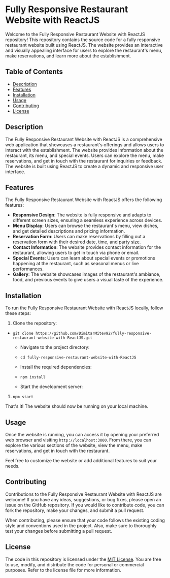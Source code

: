 Fully Responsive Restaurant Website with ReactJS
================================================

Welcome to the Fully Responsive Restaurant Website with ReactJS repository! This repository contains the source code for a fully responsive restaurant website built using ReactJS. The website provides an interactive and visually appealing interface for users to explore the restaurant's menu, make reservations, and learn more about the establishment.

Table of Contents
-----------------

-   [Description](https://chat.openai.com/#description)
-   [Features](https://chat.openai.com/#features)
-   [Installation](https://chat.openai.com/#installation)
-   [Usage](https://chat.openai.com/#usage)
-   [Contributing](https://chat.openai.com/#contributing)
-   [License](https://chat.openai.com/#license)

Description
-----------

The Fully Responsive Restaurant Website with ReactJS is a comprehensive web application that showcases a restaurant's offerings and allows users to interact with the establishment. The website provides information about the restaurant, its menu, and special events. Users can explore the menu, make reservations, and get in touch with the restaurant for inquiries or feedback. The website is built using ReactJS to create a dynamic and responsive user interface.

Features
--------

The Fully Responsive Restaurant Website with ReactJS offers the following features:

-   **Responsive Design**: The website is fully responsive and adapts to different screen sizes, ensuring a seamless experience across devices.
-   **Menu Display**: Users can browse the restaurant's menu, view dishes, and get detailed descriptions and pricing information.
-   **Reservation Form**: Users can make reservations by filling out a reservation form with their desired date, time, and party size.
-   **Contact Information**: The website provides contact information for the restaurant, allowing users to get in touch via phone or email.
-   **Special Events**: Users can learn about special events or promotions happening at the restaurant, such as seasonal menus or live performances.
-   **Gallery**: The website showcases images of the restaurant's ambiance, food, and previous events to give users a visual taste of the experience.

Installation
------------

To run the Fully Responsive Restaurant Website with ReactJS locally, follow these steps:

1.  Clone the repository:


-   `git clone https://github.com/DimitarMitev92/fully-responsive-restaurant-website-with-ReactJS.git`

    -   Navigate to the project directory:

    -   `cd fully-responsive-restaurant-website-with-ReactJS`

    -   Install the required dependencies:

    -   `npm install`

    -   Start the development server:

1.  `npm start`

That's it! The website should now be running on your local machine.

Usage
-----

Once the website is running, you can access it by opening your preferred web browser and visiting `http://localhost:3000`. From there, you can explore the various sections of the website, view the menu, make reservations, and get in touch with the restaurant.

Feel free to customize the website or add additional features to suit your needs.

Contributing
------------

Contributions to the Fully Responsive Restaurant Website with ReactJS are welcome! If you have any ideas, suggestions, or bug fixes, please open an issue on the GitHub repository. If you would like to contribute code, you can fork the repository, make your changes, and submit a pull request.

When contributing, please ensure that your code follows the existing coding style and conventions used in the project. Also, make sure to thoroughly test your changes before submitting a pull request.

License
-------

The code in this repository is licensed under the [MIT License](https://github.com/DimitarMitev92/fully-responsive-restaurant-website-with-ReactJS/blob/master/LICENSE). You are free to use, modify, and distribute the code for personal or commercial purposes. Refer to the license file for more information.
